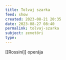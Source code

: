 ```yaml
---
title: Tolvaj szarka
feed: show
created: 2023-08-21 20:35
date: 2023-08-27 08:40
permalink: tolvaj-szarka
subject: zenetöri
type: 
---
```


[[Rossini]] operája